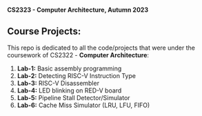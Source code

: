 #### CS2323 - Computer Architecture, Autumn 2023
## Course Projects:

This repo is dedicated to all the code/projects that were under the coursework of CS2322 - **Computer Architecture**:
1. **Lab-1:** Basic assembly programming
2. **Lab-2:** Detecting RISC-V Instruction Type
3. **Lab-3:** RISC-V Disassembler
4. **Lab-4:** LED blinking on RED-V board
5. **Lab-5:** Pipeline Stall Detector/Simulator
6. **Lab-6:** Cache Miss Simulator (LRU, LFU, FIFO)
